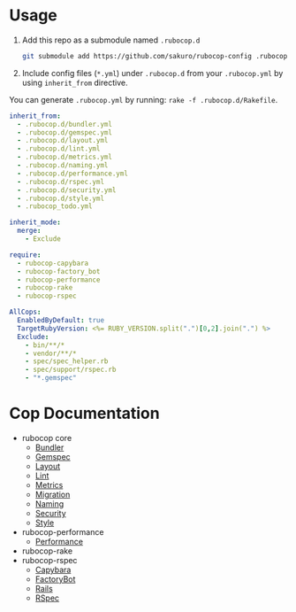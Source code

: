 # Usage

1. Add this repo as a submodule named `.rubocop.d`
    ```sh
    git submodule add https://github.com/sakuro/rubocop-config .rubocop.d
    ```
2. Include config files (`*.yml`) under `.rubocop.d` from your `.rubocop.yml` by using `inherit_from` directive.

You can generate `.rubocop.yml` by running: `rake -f .rubocop.d/Rakefile`.

```yaml
inherit_from:
  - .rubocop.d/bundler.yml
  - .rubocop.d/gemspec.yml
  - .rubocop.d/layout.yml
  - .rubocop.d/lint.yml
  - .rubocop.d/metrics.yml
  - .rubocop.d/naming.yml
  - .rubocop.d/performance.yml
  - .rubocop.d/rspec.yml
  - .rubocop.d/security.yml
  - .rubocop.d/style.yml
  - .rubocop_todo.yml

inherit_mode:
  merge:
    - Exclude

require:
  - rubocop-capybara
  - rubocop-factory_bot
  - rubocop-performance
  - rubocop-rake
  - rubocop-rspec

AllCops:
  EnabledByDefault: true
  TargetRubyVersion: <%= RUBY_VERSION.split(".")[0,2].join(".") %>
  Exclude:
    - bin/**/*
    - vendor/**/*
    - spec/spec_helper.rb
    - spec/support/rspec.rb
    - "*.gemspec"
```

# Cop Documentation

* rubocop core
  * [Bundler](https://docs.rubocop.org/rubocop/cops_bundler.html)
  * [Gemspec](https://docs.rubocop.org/rubocop/cops_gemspec.html)
  * [Layout](https://docs.rubocop.org/rubocop/cops_layout.html)
  * [Lint](https://docs.rubocop.org/rubocop/cops_lint.html)
  * [Metrics](https://docs.rubocop.org/rubocop/cops_metrics.html)
  * [Migration](https://docs.rubocop.org/rubocop/cops_migration.html)
  * [Naming](https://docs.rubocop.org/rubocop/cops_naming.html)
  * [Security](https://docs.rubocop.org/rubocop/cops_security.html)
  * [Style](https://docs.rubocop.org/rubocop/cops_style.html)
* rubocop-performance
  * [Performance](https://docs.rubocop.org/rubocop-performance/cops_performance.html)
* rubocop-rake
* rubocop-rspec
  * [Capybara](https://docs.rubocop.org/rubocop-rspec/cops_rspec_capybara.html)
  * [FactoryBot](https://docs.rubocop.org/rubocop-rspec/cops_rspec_factorybot.html)
  * [Rails](https://docs.rubocop.org/rubocop-rspec/cops_rspec_rails.html)
  * [RSpec](https://docs.rubocop.org/rubocop-rspec/cops_rspec.html)
